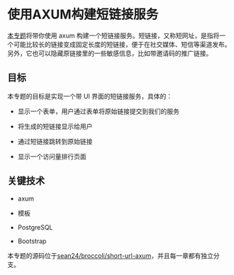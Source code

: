 # 使用AXUM构建短链接服务

[本专题](https://github.com/sean24/broccoli/short-url-axum)将带你使用 axum 构建一个短链接服务。短链接，又称短网址，是指将一个可能比较长的链接变成固定长度的短链接，便于在社交媒体、短信等渠道发布。另外，它也可以隐藏原链接里的一些敏感信息，比如带邀请码的推广链接。

## 目标

本专题的目标是实现一个带 UI 界面的短链接服务，具体的：

- 显示一个表单，用户通过表单将原始链接提交到我们的服务

- 将生成的短链接显示给用户

- 通过短链接跳转到原始链接

- 显示一个访问量排行页面

## 关键技术

- axum

- 模板

- PostgreSQL

- Bootstrap

本专题的源码位于[sean24/broccoli/short-url-axum](https://github.com/sean24/broccoli/short-url-axum)，并且每一章都有独立分支。

